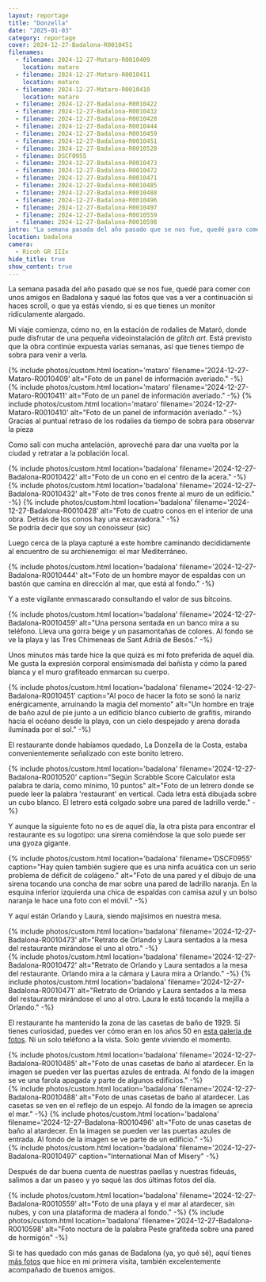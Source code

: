 ```yaml
---
layout: reportage
title: "Donzella"
date: "2025-01-03"
category: reportage
cover: 2024-12-27-Badalona-R0010451
filenames:
  - filename: 2024-12-27-Mataro-R0010409
    location: mataro
  - filename: 2024-12-27-Mataro-R0010411
    location: mataro
  - filename: 2024-12-27-Mataro-R0010410
    location: mataro
  - filename: 2024-12-27-Badalona-R0010422
  - filename: 2024-12-27-Badalona-R0010432
  - filename: 2024-12-27-Badalona-R0010428
  - filename: 2024-12-27-Badalona-R0010444
  - filename: 2024-12-27-Badalona-R0010459
  - filename: 2024-12-27-Badalona-R0010451
  - filename: 2024-12-27-Badalona-R0010520
  - filename: DSCF0955
  - filename: 2024-12-27-Badalona-R0010473
  - filename: 2024-12-27-Badalona-R0010472
  - filename: 2024-12-27-Badalona-R0010471
  - filename: 2024-12-27-Badalona-R0010485
  - filename: 2024-12-27-Badalona-R0010488
  - filename: 2024-12-27-Badalona-R0010496
  - filename: 2024-12-27-Badalona-R0010497
  - filename: 2024-12-27-Badalona-R0010559
  - filename: 2024-12-27-Badalona-R0010598
intro: "La semana pasada del año pasado que se nos fue, quedé para comer con unos amigos en Badalona y saqué las fotos que vas a ver a continuación si haces scroll, o que ya estás viendo, si es que tienes un monitor ridículamente alargado."
location: badalona
camera:
  - Ricoh GR IIIx
hide_title: true
show_content: true
---
```


La semana pasada del año pasado que se nos fue, quedé para comer con unos
amigos en Badalona y saqué las fotos que vas a ver a continuación si haces
scroll, o que ya estás viendo, si es que tienes un monitor ridículamente alargado.

Mi viaje comienza, cómo no, en la estación de rodalies de Mataró, donde pude
disfrutar de una pequeña videoinstalación de <em>glitch art</em>. Está
previsto que la obra continúe expuesta varias semanas, así que tienes tiempo de
sobra para venir a verla.

<div class="g">
    {% include photos/custom.html location='mataro' filename='2024-12-27-Mataro-R0010409' alt="Foto de un panel de información averiado." -%}
    <div class="h">
        {% include photos/custom.html location='mataro' filename='2024-12-27-Mataro-R0010411' alt="Foto de un panel de información averiado." -%}
        {% include photos/custom.html location='mataro' filename='2024-12-27-Mataro-R0010410' alt="Foto de un panel de información averiado." -%}
    </div>
    <figcaption>Gracias al puntual retraso de los rodalies da tiempo de sobra para observar la pieza</figcaption>
</div>

<div class="g">
<p>Como salí con mucha antelación, aproveché para dar una vuelta por la ciudad y retratar a la población local.</p>
</div>

<div class="g">
    {% include photos/custom.html location='badalona' filename='2024-12-27-Badalona-R0010422' alt="Foto de un cono en el centro de la acera." -%}
    <div class="h">
        {% include photos/custom.html location='badalona' filename='2024-12-27-Badalona-R0010432' alt="Foto de tres conos frente al muro de un edificio." -%}
        {% include photos/custom.html location='badalona' filename='2024-12-27-Badalona-R0010428' alt="Foto de cuatro conos en el interior de una obra. Detrás de los conos hay una excavadora." -%}
    </div>
    <figcaption>Se podría decir que soy un conoisseur (sic)</figcaption>
</div>

<div class="g">
    <p>Luego cerca de la playa capturé a este hombre caminando decididamente al encuentro de su archienemigo: el mar Mediterráneo.</p>
    {% include photos/custom.html location='badalona' filename='2024-12-27-Badalona-R0010444' alt="Foto de un hombre mayor de espaldas con un bastón que camina en dirección al mar, que está al fondo." -%}
</div>

<div class="g has-margin-top">
    <p>Y a este vigilante enmascarado consultando el valor de sus bitcoins.</p>
    {% include photos/custom.html location='badalona' filename='2024-12-27-Badalona-R0010459' 
    alt="Una persona sentada en un banco mira a su teléfono. Lleva una gorra beige y un pasamontañas de colores. Al fondo se ve la playa y las Tres Chimeneas de Sant Adrià de Besòs." -%}
</div>

<div class="g has-margin-top">
    <p>
        Unos minutos más tarde hice la que quizá es mi foto preferida de aquel día. Me
        gusta la expresión corporal ensimismada del bañista y cómo la pared blanca y el
        muro grafiteado enmarcan su cuerpo.
    </p>
    {% include photos/custom.html location='badalona' filename='2024-12-27-Badalona-R0010451' caption="Al poco de hacer la foto se sonó la nariz enérgicamente, arruinando la magia del momento" alt="Un hombre en traje de baño azul de pie junto a un edificio blanco cubierto de grafitis, mirando hacia el océano desde la playa, con un cielo despejado y arena dorada iluminada por el sol." -%}
</div>

<div class="g ">
<p>El restaurante donde habíamos quedado, La Donzella de la Costa, estaba convenientemente señalizado con este bonito letrero.</p>
</div>

{% include photos/custom.html location='badalona' filename='2024-12-27-Badalona-R0010520' caption="Según Scrabble Score Calculator esta palabra te daría, como mínimo, 10 puntos" alt="Foto de un letrero donde se puede leer la palabra 'restaurant' en vertical. Cada letra está dibujada sobre un cubo blanco. El letrero está colgado sobre una pared de ladrillo verde." -%}

<div class="g">
    <p>Y aunque la siguiente foto no es de aquel día, la otra pista para encontrar el restaurante es su logotipo: una sirena comiéndose la que solo puede ser una gyoza gigante.</p>
    {% include photos/custom.html location='badalona' filename='DSCF0955' caption="Hay quien también sugiere que es una ninfa acuática con un serio problema de déficit de colágeno." alt="Foto de una pared y el dibujo de una sirena tocando una concha de mar sobre una pared de ladrillo naranja. En la esquina inferior izquierda una chica de espaldas con camisa azul y un bolso naranja le hace una foto con el móvil." -%}
</div>

<div class="g">
<p>Y aquí están Orlando y Laura, siendo majísimos en nuestra mesa.</p>
</div>

<div class="g">
    {% include photos/custom.html location='badalona' filename='2024-12-27-Badalona-R0010473' alt="Retrato de Orlando y Laura sentados a la mesa del restaurante mirándose el uno al otro." -%}
    <div class="h">
        {% include photos/custom.html location='badalona' filename='2024-12-27-Badalona-R0010472' alt="Retrato de Orlando y Laura sentados a la mesa del restaurante. Orlando mira a la cámara y Laura mira a Orlando." -%}
        {% include photos/custom.html location='badalona' filename='2024-12-27-Badalona-R0010471' alt="Retrato de Orlando y Laura sentados a la mesa del restaurante mirándose el uno al otro. Laura le está tocando la mejilla a Orlando." -%}
    </div>
</div>

<div class="g has-margin-top">
<p>El restaurante ha mantenido la zona de las casetas de baño de 1929. Si tienes curiosidad, puedes ver cómo eran en los años 50 en <a href="https://www.flickr.com/photos/museudebadalona/albums/72157696422445131">esta galería de fotos</a>. 
Ni un solo teléfono a la vista. Solo gente viviendo el momento.</p>
</div>

<div class="g">
    {% include photos/custom.html location='badalona' filename='2024-12-27-Badalona-R0010485' alt="Foto de unas casetas de baño al atardecer. En la imagen se pueden ver las puertas azules de entrada. Al fondo de la imagen se ve una farola apagada y parte de algunos edificios." -%}
    <div class="h">
        {% include photos/custom.html location='badalona' filename='2024-12-27-Badalona-R0010488' alt="Foto de unas casetas de baño al atardecer. Las casetas se ven en el reflejo de un espejo. Al fondo de la imagen se aprecia el mar." -%}
        {% include photos/custom.html location='badalona' filename='2024-12-27-Badalona-R0010496' alt="Foto de unas casetas de baño al atardecer. En la imagen se pueden ver las puertas azules de entrada. Al fondo de la imagen se ve parte de un edificio." -%}
    </div>
    {% include photos/custom.html location='badalona' filename='2024-12-27-Badalona-R0010497' caption="International Man of Misery" -%}
</div>

<div class="g">
<p>Después de dar buena cuenta de nuestras paellas y nuestras fideuás, salimos a dar un paseo y yo saqué las dos últimas fotos del día.</p>
</div>

<div class="g">
    {% include photos/custom.html location='badalona' filename='2024-12-27-Badalona-R0010559' alt="Foto de una playa y el mar al atardecer, sin nubes, y con una plataforma de madera al fondo." -%}
    {% include photos/custom.html location='badalona' filename='2024-12-27-Badalona-R0010598' alt="Foto noctura de la palabra Peste grafiteda sobre una pared de hormigón" -%}
</div>

<div class="g">
<p>Si te has quedado con más ganas de Badalona (ya, yo qué sé), aquí tienes <a href="/photos/badalona">más fotos</a> que hice en mi primera visita, también excelentemente acompañado de buenos amigos.</p>
</div>
